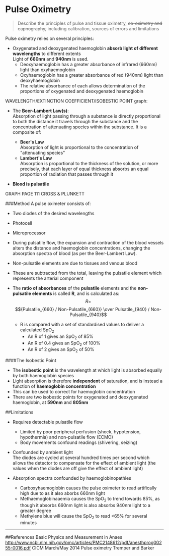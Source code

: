 # Pulse Oximetry
> Describe the principles of pulse and tissue oximetry, ~~co-oximetry and capnography,~~ including calibration, sources of errors and limitations

Pulse oximetry relies on several principles:
* Oxygenated and deoxygenated haemoglobin **absorb light of different wavelengths** to different extents  
Light of **660nm** and **940nm** is used.
  * Deoxyhaemoglobin has a greater absorbance of infrared (660nm) light than oxyhaemoglobin
  * Oxyhaemoglobin has a greater absorbance of red (940nm) light than deoxyhaemoglobin
  * The relative absorbance of each allows determination of the proportions of oxygenated and deoxygenated haemoglobin

WAVELENGTH/EXTINCTION COEFFICIENT/ISOBESTIC POINT graph:

* The **Beer-Lambert Law(s)**:  
Absorption of light passing through a substance is directly proportional to both the distance it travels through the substance and the concentration of attenuating species within the substance. It is a composite of:
  * **Beer's Law**  
  Absorption of light is proportional to the concentration of "attenuating species"
  * **Lambert's Law**  
  Absorption is proportional to the thickness of the solution, or more precisely, that each layer of equal thickness absorbs an equal proportion of radiation that passes through it
 
 
* **Blood is pulsatile**  

GRAPH PAGE 111 CROSS & PLUNKETT


###Method
A pulse oximeter consists of:
* Two diodes of the desired wavelengths
* Photocell
* Microprocessor


* During pulsatile flow, the expansion and contraction of the blood vessels alters the distance and haemoglobin concentrations, changing the absorption spectra of blood (as per the Beer-Lambert Law).

* Non-pulsatile elements are due to tissues and venous blood
* These are subtracted from the total, leaving the pulsatile element which represents the arterial component
* The **ratio of absorbances** of the **pulsatile** elements and the **non-pulsatile elements** is called **R**, and is calculated as:  
$$ R =$$ $${Pulsatile_{660} / Non-Pulsatile_{660}} \over Pulsatile_{940} / Non-Pulsatile_{940}$$
  * R is compared with a set of standardised values to deliver a calculated SpO<sub>2</sub>
    * An R of 1 gives an SpO<sub>2</sub> of 85%
    * An R of 0.4 gives an SpO<sub>2</sub> of 100%
    * An R of 2 gives an SpO<sub>2</sub> of 50%

####The Isobestic Point
* The **isobestic point** is the wavelength at which light is absorbed equally by both haemoglobin species
* Light absorption is therefore **independent** of saturation, and is instead a function of **haemoglobin concentration**
* This can be used to correct for haemoglobin concentration
* There are two isobestic points for oxygenated and deoxygenated haemoglobin, at **590nm** and **805nm**
        
##Limitations
* Requires detectable pulsatile flow
    * Limited by poor peripheral perfusion (shock, hypotension, hypothermia) and non-pulsatile flow (ECMO)
    * Body movements confound readings (shivering, seizing)


* Confounded by ambient light  
The diodes are cycled at several hundred times per second which allows the detector to compensate for the effect of ambient light (the values when the diodes are off give the effect of ambient light)


* Absorption spectra confounded by haemoglobinopathies
    * Carboxyhaemoglobin causes the pulse oximeter to read artifically high due to as it also aborbs 660nm light
    * Methaemoglobinaaemia causes the SpO<sub>2</sub> to trend towards 85%, as though it absorbs 660nm light is also absorbs 940nm light to a greater degree
    * Methylene blue will cause the SpO<sub>2</sub> to read <65% for several minutes

---
##References
Basic Physics and Measurement in Anaes
http://www.ncbi.nlm.nih.gov/pmc/articles/PMC2148612/pdf/anesthprog00255-0016.pdf
CICM March/May 2014
Pulse oximetry Tremper and Barker